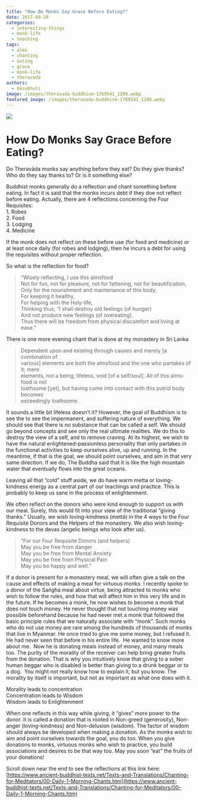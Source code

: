 ```yaml
---
title: "How Do Monks Say Grace Before Eating?"
date: 2017-09-28
categories: 
  - interesting-things
  - monk-life
  - teaching
tags: 
  - alms
  - chanting
  - eating
  - grace
  - monk-life
  - theravada
authors: 
  - bksubhuti
image: /images/theravada-buddhism-1769541_1280.webp
featured_image: /images/theravada-buddhism-1769541_1280.webp
---
```


![](/images/theravada-buddhism-1769541_1280-1024x681.webp)

# How Do Monks Say Grace Before Eating?

Do Theravāda monks say anything before they eat? Do they give thanks? Who do they say thanks to? Or is it something else?

Buddhist monks generally do a reflection and chant something before eating. In fact it is said that the monks incurs debt if they doe not reflect before eating. Actually, there are 4 reflections concerning the Four Requisites:  
1\. Robes  
2\. Food  
3\. Lodging  
4\. Medicine

If the monk does not reflect on these before use (for food and medicine) or at least once daily (for robes and lodging), then he incurs a debt for using the requisites without proper reflection.

So what is the reflection for food?

> “Wisely reflecting, I use this almsfood  
> Not for fun, not for pleasure, not for fattening, not for beautification,  
> Only for the nourishment and maintenance of this body,  
> For keeping it healthy,  
> For helping with the Holy-life,  
> Thinking thus, “I shall destroy old feelings (of hunger)  
> And not produce new feelings (of overeating).  
> Thus there will be freedom from physical discomfort and living at ease.”

There is one more evening chant that is done at my monastery in Sri Lanka

> Dependent upon and existing through causes and merely \[a combination of  
> various\] elements are both the almsfood and the one who partakes of it; mere  
> elements, not a being, lifeless, void \[of a self/soul\]. All of this alms-food is not  
> loathsome \[yet\], but having come into contact with this putrid body becomes  
> exceedingly loathsome.

It sounds a little bit lifeless doesn’t it? However, the goal of Buddhism is to see the to see the impermanent, and suffering nature of everything. We should see that there is no substance that can be called a self. We should go beyond concepts and see only the real ultimate realities. We do this to destroy the view of a self, and to remove craving. At its highest, we wish to have the natural enlightened-passionless personality that only partakes in the functional activities to keep ourselves alive, up and running. In the meantime, if that is the goal, we should point ourselves, and aim in that very same direction. If we do, The Buddha said that it is like the high mountain water that eventually flows into the great oceans.

Leaving all that “cold” stuff aside, we do have warm metta or loving-kindness energy as a central part of our teachings and practice. This is probably to keep us sane in the process of enlightenment.

We often reflect on the donors who were kind enough to support us with our meal. Surely, this would fit into your view of the traditional “giving thanks.” Usually, we wish loving-kindness (mettā) in the 4 ways to the Four Requisite Donors and the Helpers of the monastery. We also wish loving-kindness to the devas (angelic beings who look after us).

> “For our Four Requisite Donors (and helpers)  
> May you be free from danger  
> May you be free from Mental Anxiety  
> May you be free from Physical Pain  
> May you be happy and well.”

If a donor is present for a monastery meal, we will often give a talk on the cause and effects of making a meal for virtuous monks. I recently spoke to a donor of the Saṅgha meal about virtue, being attracted to monks who wish to follow the rules, and how that will affect him in this very life and in the future. If he becomes a monk, he now wishes to become a monk that does not touch money. He never thought that not touching money was possible beforehand because he had never met a monk that followed the basic principle rules that we naturally associate with “monk”. Such monks who do not use money are rare among the hundreds of thousands of monks that live in Myanmar. He once tried to give me some money, but I refused it. He had never seen that before in his entire life.  He wanted to know more about me.  Now he is donating meals instead of money, and many meals too. The purity of the morality of the receiver can help bring greater fruits from the donation. That is why you intuitively know that giving to a sober human beggar who is disabled is better than giving to a drunk beggar or to a dog.  You might not really know how to explain it, but you know. The morality by itself is important, but not as important as what one does with it.

Morality leads to concentration  
Concentration leads to Wisdom  
Wisdom leads to Enlightenment

When one reflects in this way while giving, it “gives” more power to the donor. It is called a donation that is rooted in Non-greed (generosity), Non-anger (loving-kindness) and Non-delusion (wisdom). The factor of wisdom should always be developed when making a donation. As the monks wish to aim and point ourselves towards the goal, you do too. When you give donations to monks, virtuous monks who wish to practice, you build associations and desires to be that way too. May you soon “eat” the fruits of your donations!

Scroll down near the end to see the reflections at this link here: [https://www.ancient-buddhist-texts.net/Texts-and-Translations/Chanting-for-Meditators/00-Daily-1-Morning-Chants.htm](https://www.ancient-buddhist-texts.net/Texts-and-Translations/Chanting-for-Meditators/00-Daily-1-Morning-Chants.htm)